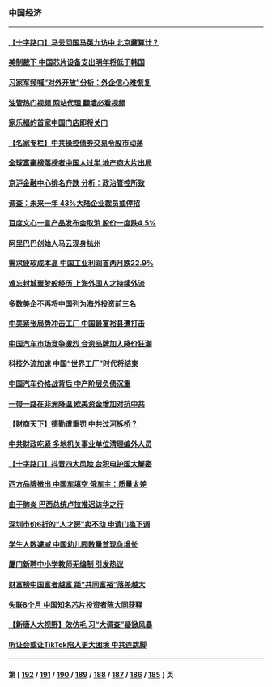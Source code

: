 ### 中国经济
---
#### [【十字路口】马云回国马英九访中 北京藏算计？](../../pages/ncid283/n13960347.md?03290045) 
#### [美制裁下 中国芯片设备支出明年将低于韩国](../../pages/ncid283/n13959924.md?03290045) 
#### [习家军频喊“对外开放”分析：外企信心难恢复](../../pages/ncid283/n13959777.md?03290045) 
#### [油管热门视频 网站代理 翻墙必看视频](http://138.2.39.72:81/youtube.html?epic-marker?03290045)
#### [家乐福的首家中国门店即将关门](../../pages/ncid283/n13959863.md?03290045) 
#### [【名家专栏】中共操控债券交易令股市动荡](../../pages/ncid283/n13959631.md?03290045) 
#### [全球富豪榜落榜者中国人过半 地产商大片出局](../../pages/ncid283/n13959779.md?03290045) 
#### [京沪金融中心排名齐跌 分析：政治管控所致](../../pages/ncid283/n13959812.md?03290045) 
#### [调查：未来一年 43%大陆企业裁员或停招](../../pages/ncid283/n13959534.md?03290045) 
#### [百度文心一言产品发布会取消 股价一度跌4.5%](../../pages/ncid283/n13959490.md?03290045) 
#### [阿里巴巴创始人马云现身杭州](../../pages/ncid283/n13959442.md?03290045) 
#### [需求疲软成本高 中国工业利润首两月跌22.9%](../../pages/ncid283/n13959410.md?03290045) 
#### [难忘封城噩梦般经历 上海外国人才持续外流](../../pages/ncid283/n13959219.md?03290045) 
#### [多数美企不再将中国列为海外投资前三名](../../pages/ncid283/n13959133.md?03290045) 
#### [中美紧张局势冲击工厂 中国最富裕县遭打击](../../pages/ncid283/n13959039.md?03290045) 
#### [中国汽车市场竞争激烈 合资品牌加入降价狂潮](../../pages/ncid283/n13959017.md?03290045) 
#### [科技外流加速 中国“世界工厂”时代将结束](../../pages/ncid283/n13958477.md?03290045) 
#### [中国汽车价格战背后 中产阶层负债沉重](../../pages/ncid283/n13958948.md?03290045) 
#### [一带一路在非洲降温 欧美资金增加对抗中共](../../pages/ncid283/n13958585.md?03290045) 
#### [【财商天下】德勤遭重罚 中共过河拆桥？](../../pages/ncid283/n13958403.md?03290045) 
#### [中共财政吃紧 多地机关事业单位清理编外人员](../../pages/ncid283/n13958480.md?03290045) 
#### [【十字路口】抖音四大风险 台积电护国大解密](../../pages/ncid283/n13958340.md?03290045) 
#### [西方品牌撤出 中国车填空 俄车主：质量太差](../../pages/ncid283/n13958380.md?03290045) 
#### [由于肺炎 巴西总统卢拉推迟访华之行](../../pages/ncid283/n13958414.md?03290045) 
#### [深圳市价6折的“人才房”卖不动 申请门槛下调](../../pages/ncid283/n13958231.md?03290045) 
#### [学生人数遽减 中国幼儿园数量首现负增长](../../pages/ncid283/n13958223.md?03290045) 
#### [厦门新聘中小学教师无编制 引发热议](../../pages/ncid283/n13958226.md?03290045) 
#### [财富榜中国富者越富 距“共同富裕”落差越大](../../pages/ncid283/n13957890.md?03290045) 
#### [失联8个月 中国知名芯片投资者陈大同获释](../../pages/ncid283/n13957871.md?03290045) 
#### [【新唐人大视野】效仿毛 习“大调查”疑掀风暴](../../pages/ncid283/n13957695.md?03290045) 
#### [听证会或让TikTok陷入更大困境 中共连跳脚](../../pages/ncid283/n13957571.md?03290045) 

---
#### 第 [ [192](./192.md?03290045) / [191](./191.md?03290045) / [190](./190.md?03290045) / [189](./189.md?03290045) / [188](./188.md?03290045) / [187](./187.md?03290045) / [186](./186.md?03290045) / [185](./185.md?03290045) ] 页
